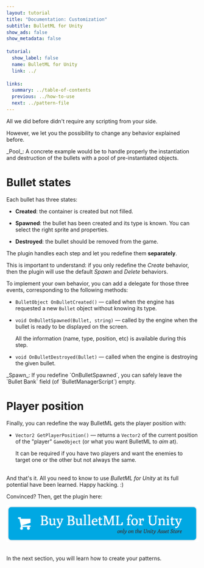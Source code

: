 ```yaml
---
layout: tutorial
title: "Documentation: Customization"
subtitle: BulletML for Unity
show_ads: false
show_metadata: false

tutorial:
  show_label: false
  name: BulletML for Unity
  link: ../

links:
  summary: ../table-of-contents
  previous: ../how-to-use
  next: ../pattern-file
---
```


All we did before didn't require any scripting from your side.

However, we let you the possibility to change any behavior explained before.

<md-note>
_Pool_: A concrete example would be to handle properly the instantiation and destruction of the bullets with a pool of pre-instantiated objects.
</md-note>

# Bullet states

Each bullet has three states:

- **Created**: the container is created but not filled.

- **Spawned**: the bullet has been created and its type is known. You can select the right sprite and properties.

- **Destroyed**: the bullet should be removed from the game.

The plugin handles each step and let you redefine them **separately**.

This is important to understand: if you only redefine the _Create_ behavior, then the plugin will use the default _Spawn_ and _Delete_ behaviors.

To implement your own behavior, you can add a delegate for those three events, corresponding to the following methods:

* `BulletObject OnBulletCreated()` — called when the engine has requested a new `Bullet` object without knowing its type.
* `void OnBulletSpawned(Bullet, string)` — called by the engine when the bullet is ready to be displayed on the screen.

  All the information (name, type, position, etc) is available during this step.

* `void OnBulletDestroyed(Bullet)` — called when the engine is destroying the given bullet.

<md-note>
_Spawn_: If you redefine `OnBulletSpawned`, you can safely leave the `Bullet Bank` field (of `BulletManagerScript`) empty.
</md-note>

# Player position

Finally, you can redefine the way BulletML gets the player position with:

* `Vector2 GetPlayerPosition()` — returns a `Vector2` of the current position of the "player" `GameObject` (or what you want BulletML to *aim* at).

  It can be required if you have two players and want the enemies to target one or the other but not always the same.


<br />And that's it. All you need to know to use _BulletML for Unity_ at its full potential have been learned. Happy hacking.
 :)

Convinced? Then, get the plugin here:

<a href="http://bulletml-for-unity.pixelnest.io/">
  <img
    src="../-img/buy.png"
    class="intent-button intent-button--bulletml"
    alt="Buy BulletML for Unity"
    title="Buy BulletML for Unity"
  />
</a>

<br />In the next section, you will learn how to create your patterns.
